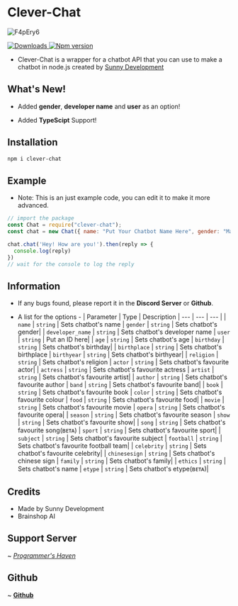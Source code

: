 # Clever-Chat

![F4pEry6](https://nodei.co/npm/clever-chat.png?downloads=true&stars=true)

<a href="https://www.npmjs.com/package/clever-chat">
<img src="https://img.shields.io/npm/dt/clever-chat?color=CC3534&logo=npm&style=for-the-badge" alt="Downloads">
</a>

<a href="https://www.npmjs.com/package/clever-chat">
<img src="https://img.shields.io/npm/v/clever-chat?color=red&label=Version&logo=npm&style=for-the-badge" alt="Npm version">
</a>

- Clever-Chat is a wrapper for a chatbot API that you can use to make a chatbot in node.js created by [Sunny Development](https://sunnydevelopment.ml/)

## What's New!
- Added __gender__, __developer name__ and __user__ as an option!

- Added __TypeScipt__ Support!

## Installation

```bash
npm i clever-chat
```
## Example

- Note: This is an just example code, you can edit it to make it more advanced.

```javascript
// import the package
const Chat = require("clever-chat");
const chat = new Chat({ name: "Put Your Chatbot Name Here", gender: "Male", developer_name: "Put Your Name Here", user: "Put an ID here" }); //put your chatbot name, chatbot gender and developer name here

chat.chat('Hey! How are you!').then(reply => {
  console.log(reply)
})
// wait for the console to log the reply
```
## Information
- If any bugs found, please report it in the __Discord Server__ or __Github__.

- A list for the options -
| Parameter | Type | Description
| --- | --- | --- |
| `name` | `string` | Sets chatbot's name
| `gender` | `string` | Sets chatbot's gender|
| `developer_name` | `string` | Sets chatbot's developer name
| `user` | `string` | Put an ID here|
| `age` | `string` | Sets chatbot's age
| `birthday` | `string` | Sets chatbot's birthday|
| `birthplace` | `string` | Sets chatbot's birthplace
| `birthyear` | `string` | Sets chatbot's birthyear|
| `religion` | `string` | Sets chatbot's religion
| `actor` | `string` | Sets chatbot's favourite actor|
| `actress` | `string` | Sets chatbot's favourite actress
| `artist` | `string` | Sets chatbot's favourite artist|
| `author` | `string` | Sets chatbot's favourite author
| `band` | `string` | Sets chatbot's favourite band|
| `book` | `string` | Sets chatbot's favourite book
| `color` | `string` | Sets chatbot's favourite colour
| `food` | `string` | Sets chatbot's favourite food|
| `movie` | `string` | Sets chatbot's favourite movie
| `opera` | `string` | Sets chatbot's favourite opera|
| `season` | `string` | Sets chatbot's favourite season
| `show` | `string` | Sets chatbot's favourite show|
| `song` | `string` | Sets chatbot's favourite song(ʙᴇᴛᴀ)
| `sport` | `string` | Sets chatbot's favourite sport|
| `subject` | `string` | Sets chatbot's favourite subject
| `football` | `string` | Sets chatbot's favourite football team|
| `celebrity` | `string` | Sets chatbot's favourite celebrity|
| `chinesesign` | `string` | Sets chatbot's chinese sign
| `family` | `string` | Sets chatbot's family|
| `ethics` | `string` | Sets chatbot's name
| `etype` | `string` | Sets chatbot's etype(ʙᴇᴛᴀ)|

## Credits
- Made by Sunny Development
- Brainshop AI
## Support Server
 ~ [*Programmer's Haven*](https://discord.gg/AEw8g8yVNV)

## Github
 ~ [**Github**](https://github.com/HisRoyalBaguettes/clever-chat-v7)
